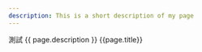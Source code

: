 ```yaml
---
description: This is a short description of my page
---
```


測試 {{ page.description }} {{page.title}}